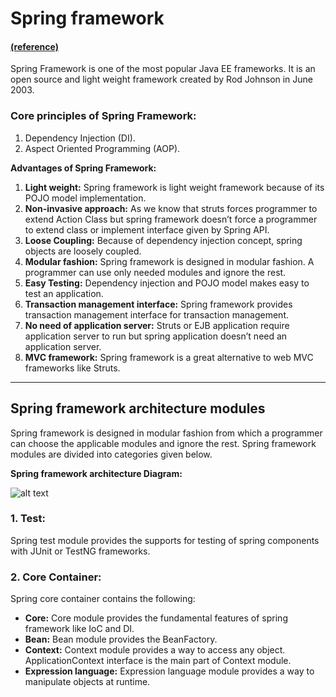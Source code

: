 # Spring framework  

#### [(reference)](http://tutorialspointexamples.com/spring-tutorial-beginners-eclipse/)

Spring Framework is one of the most popular Java EE frameworks. It is an open source and light weight framework created by Rod Johnson in June 2003.

### Core principles of Spring Framework:
1. Dependency Injection (DI).
2. Aspect Oriented Programming (AOP).

**Advantages of Spring Framework:**

1. **Light weight:**
Spring framework is light weight framework because of its POJO model implementation.
2. **Non-invasive approach:**
As we know that struts forces programmer to extend Action Class but spring framework doesn’t force a programmer to extend class or implement interface given by Spring API.
3. **Loose Coupling:**
Because of dependency injection concept, spring objects are loosely coupled.
4. **Modular fashion:**
Spring framework is designed in modular fashion. A programmer can use only needed modules and ignore the rest.
5. **Easy Testing:**
Dependency injection and POJO model makes easy to test an application.
6. **Transaction management interface:**
Spring framework provides transaction management interface for transaction management.
7. **No need of application server:**
Struts or EJB application require application server to run but spring application doesn’t need an application server.
8. **MVC framework:**
Spring framework is a great alternative to web MVC frameworks like Struts.

** **

## Spring framework architecture modules

Spring framework is designed in modular fashion from which a programmer can choose the applicable modules and ignore the rest. Spring framework modules are divided into categories given below.

**Spring framework architecture Diagram:**

![alt text][logo]

[logo]: http://tutorialspointexamples.com/wp-content/uploads/2015/09/spring-overview.png "Spring framework architecture"


### 1. Test:

Spring test module provides the supports for testing of spring components with JUnit or TestNG frameworks.

### 2. Core Container:

Spring core container contains the following:

* **Core:** Core module provides the fundamental features of spring framework like IoC and DI.
*	**Bean:** Bean module provides the BeanFactory.
* **Context:** Context module provides a way to access any object. ApplicationContext interface is the main part of Context module.
*	**Expression language:** Expression language module provides a way to manipulate objects at runtime.


































